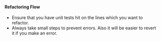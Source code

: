 #### Refactoring Flow
- Ensure that you have unit tests hit on the lines which you want to refactor.
- Always take small steps to prevent errors. Also it will be easier to revert it if you make an error.